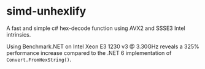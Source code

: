 # simd-unhexlify
A fast and simple c# hex-decode function using AVX2 and SSSE3 Intel intrinsics.

Using Benchmark.NET on Intel Xeon E3 1230 v3 @ 3.30GHz reveals a 325% performance increase compared to the .NET 6 implementation of `Convert.FromHexString()`.
